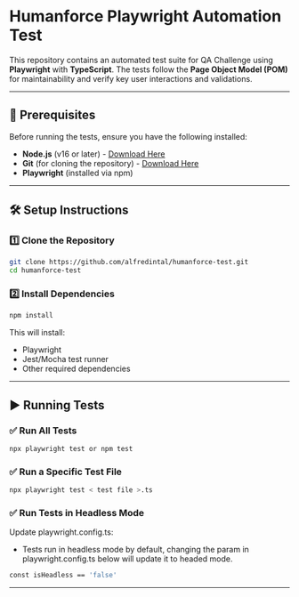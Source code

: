 # Humanforce Playwright Automation Test

This repository contains an automated test suite for QA Challenge using **Playwright** with **TypeScript**. The tests follow the **Page Object Model (POM)** for maintainability and verify key user interactions and validations.

---

## 📌 Prerequisites
Before running the tests, ensure you have the following installed:
- **Node.js** (v16 or later) - [Download Here](https://nodejs.org/)
- **Git** (for cloning the repository) - [Download Here](https://git-scm.com/)
- **Playwright** (installed via npm)

---

## 🛠️ Setup Instructions

### 1️⃣ **Clone the Repository**
```sh
git clone https://github.com/alfredintal/humanforce-test.git
cd humanforce-test
```

### 2️⃣ **Install Dependencies**
```sh
npm install
```
This will install:
- Playwright
- Jest/Mocha test runner
- Other required dependencies


---

## ▶️ Running Tests

### ✅ **Run All Tests**
```sh
npx playwright test or npm test
```

### ✅ **Run a Specific Test File**
```sh
npx playwright test < test file >.ts
```

### ✅ **Run Tests in Headless Mode**

Update playwright.config.ts:
- Tests run in headless mode by default, changing the param in playwright.config.ts below will update it to headed mode.
```sh
const isHeadless == 'false'
```
---
